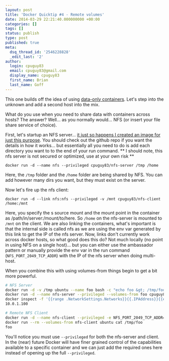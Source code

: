```yaml
---
layout: post
title: 'Docker Quicktip #4 - Remote volumes'
date: 2014-03-29 22:21:40.000000000 +00:00
categories: []
tags: []
status: publish
type: post
published: true
meta:
  dsq_thread_id: '2546228828'
  _edit_last: '2'
author:
  login: cpuguy83
  email: cpuguy83@gmail.com
  display_name: cpuguy83
  first_name: Brian
  last_name: Goff
---
```


This one builds off the idea of using [data-only containers](http://www.tech-d.net/2013/12/16/persistent-volumes-with-docker-container-as-volume-pattern/ "Persistent volumes with Docker – Data-only container pattern").  Let's step into the unknown and add a second host into the mix.

What do you use when you need to share data with containers across hosts?
The answer?  Well... as you normally would... NFS (or insert your file share service of choice).

<!--break-->

First, let's startup an NFS server... [it just so happens I created an image for just this purpose](https://index.docker.io/u/cpuguy83/nfs-server/).  You should check out the github repo if you want the details in how it works... but essentially all you need to do is add each directory you want to to the end of your run command.
** I should note, this nfs server is not secured or optimized, use at your own risk **


  `docker run -d --name nfs --privileged cpuguy83/nfs-server /tmp /home`

Here, the `/tmp` folder and the `/home` folder are being shared by NFS.  You can add however many dirs you want, but they must exist on the server.

Now let's fire up the nfs client:

  `docker run -d --link nfs:nfs --privileged -v /mnt cpuguy83/nfs-client /home:/mnt`

Here, you specify the s source mount and the mount point in the container as /path/in/server:/mount/to/here.  So `/home` on the nfs-server is mounted to `/mnt` on the client.
We are also linking the containers, what's important is that the internal side is called nfs as we are using the env var generated by this link to get the IP of the nfs server.
Now, links don't currently work across docker hosts, so what good does this do?  Not much locally (no point in using NFS on a single host)... but you can either use the ambassador pattern or manually provide the env var in the run command (`NFS_PORT_2049_TCP_ADDR`) with the IP of the nfs server when doing multi-host.

When you combine this with using volumes-from things begin to get a bit more powerful.

```bash
# NFS Server
docker run -d -v /tmp ubuntu --name foo bash -c "echo foo &gt; /tmp/foo"
docker run -d --name nfs-server --privileged --volumes-from foo cpuguy83/nfs-server /tmp
docker inspect -f '{{range .NetworkSettings.Networks}}{{.IPAddress}}{{end}}'  nfs-server
10.0.1.100
```

```bash
# Remote NFS Client
docker run -d --name nfs-client --privileged -e NFS_PORT_2049_TCP_ADDR=10.0.1.100 -v /tmp cpuguy83/nfs-client /tmp:/tmp
docker run --rm --volumes-from nfs-client ubuntu cat /tmp/foo
foo
```

You'll notice you must use `--privileged` for both the nfs-server and client.  In the (near) future Docker will have finer grained control of the capabilities available to a specific container and we can just add the required ones here instead of opening up the full `--privileged`.


